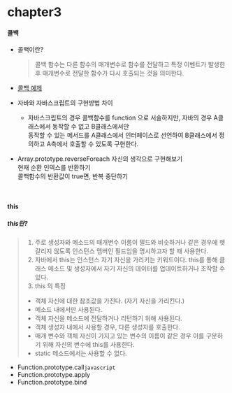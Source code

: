 # chapter3

#### 콜백

- 콜백이란?
	> 콜백 함수는 다른 함수의 매개변수로 함수를 전달하고 특정 이벤트가 발생한 후 매개변수로
	> 전달한 함수가 다시 호출되는 것을 의미한다.
	
- [콜백 예제](https://github.com/eococ/study/blob/main/WebContent/chapter3_practice.jsp)
	

- 자바와 자바스크립트의 구현방법 차이
	- 자바스크립트의 경우 콜백함수를 function 으로 서술하지만, 자바의 경우 A클래스에서 동작할 수 없고 B클래스에서만 <br>
	동작할 수 있는 메서드를 A클래스에서 인터페이스로 선언하여 B클래스에서 정의하고 A측에서 호출할 수 있도록 구현한다.

- Array.prototype.reverseForeach
  자신의 생각으로 구현해보기  
  현재 순환 인덱스를 반환하기  
  콜백함수의 반환값이 true면, 반복 중단하기
  
<br>

#### this

##### this란?
> 1. 주로 생성자와 메소드의 매개변수 이름이 필드와 비슷하거나 같은 경우에 헷갈리지 않도록 인스턴스 멤버인 필드임을 명시하고자 할 때 사용한다.
> 2. 자바에서 this는 인스턴스 자기 자신을 가리키는 키워드이다. this를 통해 클래스 메소드 및 생성자에서 자기 자신의 데이터를 업데이트하거나 조작할 수 있다.
> 3. this 의 특징
> 	- 객체 자신에 대한 참조값을 가진다. (자기 자신을 가리킨다.)
>	- 메소드 내에서만 사용된다.
>	- 객체 자신을 메소드에 전달하거나 리턴하기 위해 사용된다.
>	- 객체 생성자 내에서 사용할 경우, 다른 생성자를 호출한다.
>	- 매개 변수와 객체 자신이 가지고 있는 변수의 이름이 같은 경우 이를 구분하기 위해 자신의 변수에 this를 사용한다.
>	- static 메소드에서는 사용할 수 없다.
	

	
	
	
- Function.prototype.call`javascript`
- Function.prototype.apply
- Function.prototype.bind

<br>
